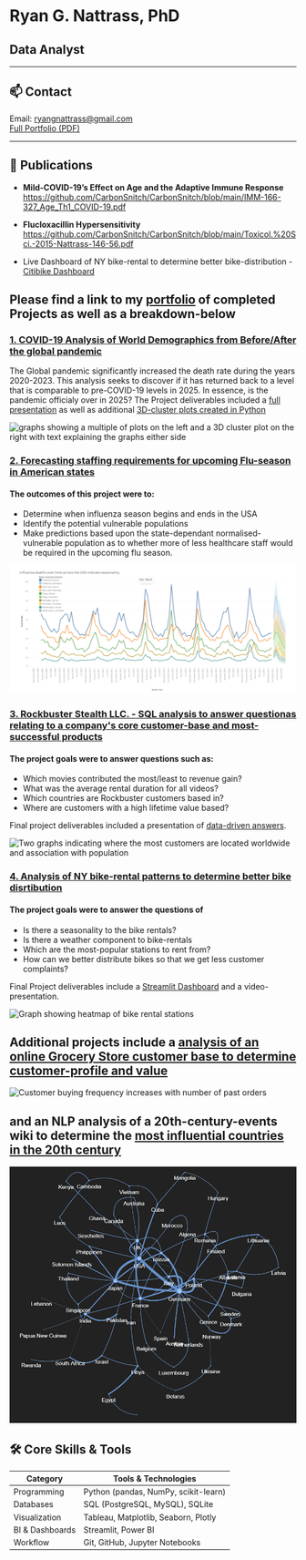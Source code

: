# Ryan G. Nattrass, PhD  
## Data Analyst

---

## 📫 Contact  
Email: ryangnattrass@gmail.com  
[Full Portfolio (PDF)](https://github.com/CarbonSnitch/CarbonSnitch/blob/main/Data_Analyst_Portfolio_RGN_PDF.pdf)

---

## 🔬 Publications  
- **Mild-COVID-19’s Effect on Age and the Adaptive Immune Response**  
  https://github.com/CarbonSnitch/CarbonSnitch/blob/main/IMM-166-327_Age_Th1_COVID-19.pdf  

- **Flucloxacillin Hypersensitivity**  
  https://github.com/CarbonSnitch/CarbonSnitch/blob/main/Toxicol.%20Sci.-2015-Nattrass-146-56.pdf

- Live Dashboard of NY bike-rental to determine better bike-distribution - [Citibike Dashboard](https://carbonsnitch-ny-citibike-2022-st-dashboard-awrftk.streamlit.app/)

## Please find a link to my [portfolio](https://github.com/CarbonSnitch/CarbonSnitch/blob/main/Data_Analyst_Portfolio_RGN_PDF.pdf) of completed Projects as well as a breakdown-below

### [1. COVID-19 Analysis of World Demographics from Before/After the global pandemic](https://github.com/CarbonSnitch/RGN_UN_COVID_19_2025/blob/main/UN_DATASET/Sent%20to%20Client/UN_COVID-19%20STORYBOARD_RGN_2025.pdf)

The Global pandemic significantly increased the death rate during the years 2020-2023. This analysis seeks to discover if it has returned back to a level that is comparable to pre-COVID-19 levels in 2025. In essence, is the pandemic officialy over in 2025? The Project deliverables included a [full presentation](https://github.com/CarbonSnitch/RGN_UN_COVID_19_2025/blob/main/UN_DATASET/Sent%20to%20Client/UN_COVID-19%20STORYBOARD_RGN_2025.pdf) as well as additional [3D-cluster plots created in Python](https://github.com/CarbonSnitch/RGN_UN_COVID_19_2025/blob/main/UN_DATASET/Sent%20to%20Client/Data_Analyst_Portfolio_COVID.pdf)

![graphs showing a multiple of plots on the left and a 3D cluster plot on the right with text explaining the graphs either side](https://github.com/CarbonSnitch/RGN_UN_COVID_19_2025/blob/main/UN_DATASET/04%20Visualizations/3D%20cluster.png)

### [2. Forecasting staffing requirements for upcoming Flu-season in American states](https://github.com/CarbonSnitch/Influenza_Staffing_Requirements_RGN/blob/main/Sent%20to%20Client/Data_Analyst_Portfolio_Influenza.pdf)

#### The outcomes of this project were to:
 - Determine when influenza season begins and ends in the USA
 - Identify the potential vulnerable populations
 - Make predictions based upon the state-dependant normalised-vulnerable population as to whether more of less healthcare staff would be required in the upcoming flu season.

![Image of a Tableau line graph of flu seasonality](https://github.com/CarbonSnitch/Influenza_Staffing_Requirements_RGN/blob/main/Visualizations/Seasonality%20Image.png)

### [3. Rockbuster Stealth LLC. - SQL analysis to answer questionas relating to a company's core customer-base and most-successful products](https://github.com/CarbonSnitch/Portfolio_Rockbuster_SQL/blob/main/README.md)

#### The project goals were to answer questions such as:
- Which movies contributed the most/least to revenue gain?
- What was the average rental duration for all videos?
- Which countries are Rockbuster customers based in?
- Where are customers with a high lifetime value based?

Final project deliverables included a presentation of [data-driven answers](https://github.com/CarbonSnitch/Portfolio_Rockbuster_SQL/blob/main/Rockbuster_sent_to_client/Rockbuster_Presentation_RGN.pdf).

![Two graphs indicating where the most customers are located worldwide and association with population](https://github.com/CarbonSnitch/Portfolio_Rockbuster_SQL/blob/main/Visualizations/Cust%20Location%20and%20pop.png)

### [4. Analysis of NY bike-rental patterns to determine better bike disrtibution](https://carbonsnitch-ny-citibike-2022-st-dashboard-awrftk.streamlit.app/)

#### The project goals were to answer the questions of
- Is there a seasonality to the bike rentals?
- Is there a weather component to bike-rentals
- Which are the most-popular stations to rent from?
- How can we better distribute bikes so that we get less customer complaints?

Final Project deliverables include a [Streamlit Dashboard](https://carbonsnitch-ny-citibike-2022-st-dashboard-awrftk.streamlit.app/) and a video-presentation.

![Graph showing heatmap of bike rental stations](https://github.com/CarbonSnitch/NY_Citibike_2022/blob/main/04_Visualisations/Heatmap_NY_mapped.png?raw=true)


## Additional projects include a [analysis of an online Grocery Store customer base to determine customer-profile and value](https://github.com/CarbonSnitch/Portfolio_Instacart_Python/blob/main/05%20Sent%20to%20Client/Data_Analyst_Portfolio_Instacart.pdf)

![Customer buying frequency increases with number of past orders](https://github.com/CarbonSnitch/Portfolio_Instacart_Python/blob/main/04%20Analysis/Visualizations/Loyalty_Analysis_Portf.png)

## and an NLP analysis of a 20th-century-events wiki to determine the [most influential countries in the 20th century](https://github.com/CarbonSnitch/20th_century)

![Network Analysis of the most influential countries in the 20th century](https://github.com/CarbonSnitch/20th_century/blob/main/Visualizations/Network_2D_countries.png)

## 🛠 Core Skills & Tools

| Category        | Tools & Technologies                           |
|-----------------|------------------------------------------------|
| Programming     | Python (pandas, NumPy, scikit-learn)           |
| Databases       | SQL (PostgreSQL, MySQL), SQLite                |
| Visualization   | Tableau, Matplotlib, Seaborn, Plotly           |
| BI & Dashboards | Streamlit, Power BI                            |
| Workflow        | Git, GitHub, Jupyter Notebooks                 |
